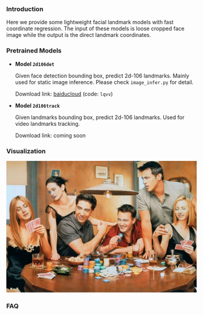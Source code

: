 ### Introduction

 Here we provide some lightweight facial landmark models with fast coordinate regression.
 The input of these models is loose cropped face image while the output is the direct landmark coordinates. 


### Pretrained Models

- **Model ``2d106det``**

  Given face detection bounding box, predict 2d-106 landmarks. Mainly used for static image inference. Please check ``image_infer.py`` for detail.
  
  Download link: [baiducloud](https://pan.baidu.com/s/10m5GmtNV5snynDrq3KqIdg) (code: ``lqvv``)

- **Model ``2d106track``** 

  Given landmarks bounding box, predict 2d-106 landmarks. Used for video landmarks tracking.
  
  Download link: coming soon

### Visualization

![demoimg1](https://github.com/nttstar/insightface-resources/blob/master/alignment/images/t1_out.jpg)

### FAQ

